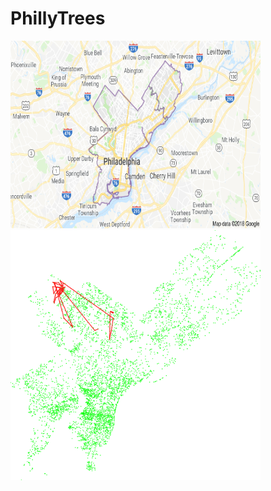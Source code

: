# PhillyTrees

<img src="https://github.com/Henri93/PhillyTrees/blob/master/phillyarea.png" height="300" width="400">

<img src="https://github.com/Henri93/PhillyTrees/blob/master/PhillyTreeRoute.png" height="400" width="400">



